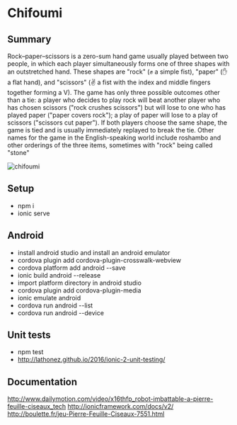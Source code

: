﻿# Chifoumi
## Summary
Rock–paper–scissors is a zero-sum hand game usually played between two people, in which each player simultaneously forms one of three shapes with an outstretched hand. These shapes are "rock" (✊ a simple fist), "paper" (✋ a flat hand), and "scissors" (✌️ a fist with the index and middle fingers together forming a V). The game has only three possible outcomes other than a tie: a player who decides to play rock will beat another player who has chosen scissors ("rock crushes scissors") but will lose to one who has played paper ("paper covers rock"); a play of paper will lose to a play of scissors ("scissors cut paper"). If both players choose the same shape, the game is tied and is usually immediately replayed to break the tie. Other names for the game in the English-speaking world include roshambo and other orderings of the three items, sometimes with "rock" being called "stone"

![chifoumi](http://patricerolland.free.fr/pic/chifoumi.jpg)

## Setup
- npm i
- ionic serve

## Android
- install android studio and install an android emulator
- cordova plugin add cordova-plugin-crosswalk-webview
- cordova platform add android --save
- ionic build android --release
- import platform directory in android studio
- cordova plugin add cordova-plugin-media
- ionic emulate android
- cordova run android --list
- cordova run android --device

## Unit tests
- npm test
- http://lathonez.github.io/2016/ionic-2-unit-testing/

## Documentation
http://www.dailymotion.com/video/x16thfp_robot-imbattable-a-pierre-feuille-ciseaux_tech
http://ionicframework.com/docs/v2/
http://boulette.fr/jeu-Pierre-Feuille-Ciseaux-7551.html



